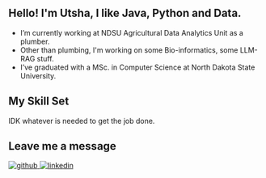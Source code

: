 ## Hello! I'm Utsha, I like Java, Python and Data.
-  I’m currently working at NDSU Agricultural Data Analytics Unit as a plumber.
-  Other than plumbing, I'm working on some Bio-informatics, some LLM-RAG stuff.   
-  I’ve graduated with a MSc. in Computer Science at North Dakota State University.
  


## My Skill Set  
IDK whatever is needed to get the job done.


## Leave me a message  
<div>
<a href="https://github.com/uts58" target="_blank">
<img src=https://img.shields.io/badge/github-%2324292e.svg?&style=for-the-badge&logo=github&logoColor=white alt=github style="margin-bottom: 5px;" />
</a>
<a href="https://linkedin.com/in/uts58" target="_blank">
<img src=https://img.shields.io/badge/linkedin-%231E77B5.svg?&style=for-the-badge&logo=linkedin&logoColor=white alt=linkedin style="margin-bottom: 5px;" />
</a>
</div>  
<br/>  
